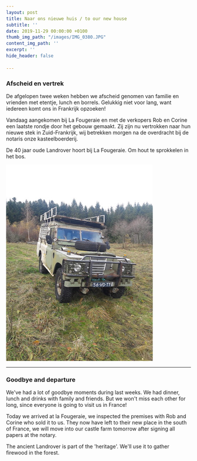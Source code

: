 ```yaml
---
layout: post
title: Naar ons nieuwe huis / to our new house
subtitle: ''
date: 2019-11-29 00:00:00 +0100
thumb_img_path: "/images/IMG_0380.JPG"
content_img_path: ''
excerpt: ''
hide_header: false

---
```

### Afscheid en vertrek

De afgelopen twee weken hebben we afscheid genomen van familie en vrienden met etentje, lunch en borrels. Gelukkig niet voor lang, want iedereen komt ons in Frankrijk opzoeken!

Vandaag aangekomen bij La Fougeraie en met de verkopers Rob en Corine een laatste rondje door het gebouw gemaakt. Zij zijn nu vertrokken naar hun nieuwe stek in Zuid-Frankrijk, wij betrekken morgen na de overdracht bij de notaris onze kasteelboerderij.

De 40 jaar oude Landrover hoort bij La Fougeraie. Om hout te sprokkelen in het bos.

![](/images/Lumii_20191129_132356_1299434286.org-1.jpg)

***

### Goodbye and departure

We've had a lot of goodbye moments during last weeks. We had dinner, lunch and drinks with family and friends. But we won't miss each other for long, since everyone is going to visit us in France!

Today we arrived at la Fougeraie, we inspected the premises with Rob and Corine who sold it to us. They now have left to their new place in the south of France, we will move into our castle farm tomorrow after signing all papers at the notary.

The ancient Landrover is part of the 'heritage'. We'll use it to gather firewood in the forest.